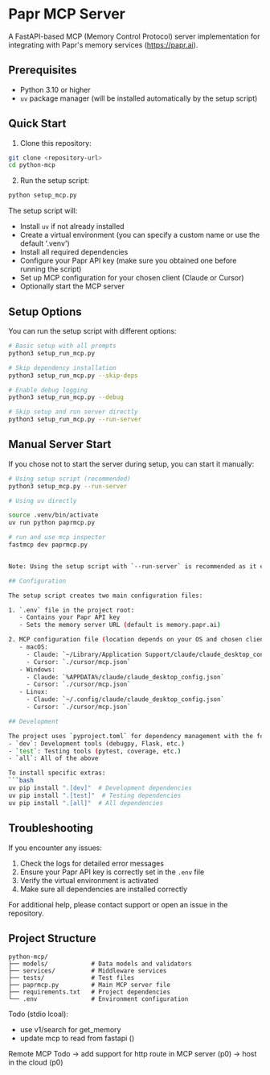 # Papr MCP Server

A FastAPI-based MCP (Memory Control Protocol) server implementation for integrating with Papr's memory services (https://papr.ai).

## Prerequisites

- Python 3.10 or higher
- `uv` package manager (will be installed automatically by the setup script)

## Quick Start

1. Clone this repository:
```bash
git clone <repository-url>
cd python-mcp
```

2. Run the setup script:
```bash
python setup_mcp.py
```

The setup script will:
- Install `uv` if not already installed
- Create a virtual environment (you can specify a custom name or use the default '.venv')
- Install all required dependencies
- Configure your Papr API key (make sure you obtained one before running the script)
- Set up MCP configuration for your chosen client (Claude or Cursor)
- Optionally start the MCP server

## Setup Options

You can run the setup script with different options:

```bash
# Basic setup with all prompts
python3 setup_run_mcp.py

# Skip dependency installation
python3 setup_run_mcp.py --skip-deps

# Enable debug logging
python3 setup_run_mcp.py --debug

# Skip setup and run server directly
python3 setup_run_mcp.py --run-server
```

## Manual Server Start

If you chose not to start the server during setup, you can start it manually:

```bash
# Using setup script (recommended)
python3 setup_mcp.py --run-server

# Using uv directly

source .venv/bin/activate
uv run python paprmcp.py

# run and use mcp inspector
fastmcp dev paprmcp.py


Note: Using the setup script with `--run-server` is recommended as it ensures the correct virtual environment is used and proper configuration is loaded.

## Configuration

The setup script creates two main configuration files:

1. `.env` file in the project root:
   - Contains your Papr API key
   - Sets the memory server URL (default is memory.papr.ai)

2. MCP configuration file (location depends on your OS and chosen client):
   - macOS: 
     - Claude: `~/Library/Application Support/claude/claude_desktop_config.json`
     - Cursor: `./cursor/mcp.json`
   - Windows:
     - Claude: `%APPDATA%/claude/claude_desktop_config.json`
     - Cursor: `./cursor/mcp.json`
   - Linux:
     - Claude: `~/.config/claude/claude_desktop_config.json`
     - Cursor: `./cursor/mcp.json`

## Development

The project uses `pyproject.toml` for dependency management with the following extras:
- `dev`: Development tools (debugpy, Flask, etc.)
- `test`: Testing tools (pytest, coverage, etc.)
- `all`: All of the above

To install specific extras:
```bash
uv pip install ".[dev]"  # Development dependencies
uv pip install ".[test]"  # Testing dependencies
uv pip install ".[all]"  # All dependencies
```

## Troubleshooting

If you encounter any issues:

1. Check the logs for detailed error messages
2. Ensure your Papr API key is correctly set in the `.env` file
3. Verify the virtual environment is activated
4. Make sure all dependencies are installed correctly

For additional help, please contact support or open an issue in the repository.

## Project Structure

```
python-mcp/
├── models/            # Data models and validators
├── services/          # Middleware services
├── tests/             # Test files
├── paprmcp.py         # Main MCP server file
├── requirements.txt   # Project dependencies
└── .env               # Environment configuration
```

Todo (stdio lcoal):

- use v1/search  for get_memory
- update mcp to read from fastapi  ()


Remote MCP Todo
-> add support for http route in MCP server (p0)
-> host in the cloud (p0)


